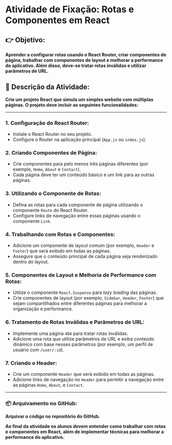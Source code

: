 # **Atividade de Fixação: Rotas e Componentes em React**

## **👉 Objetivo:**  
**Aprender a configurar rotas usando o React Router, criar componentes de página, trabalhar com componentes de layout e melhorar a performance do aplicativo. Além disso, deve-se tratar rotas inválidas e utilizar parâmetros de URL.**

## **📝 Descrição da Atividade:**  
**Crie um projeto React que simula um simples website com múltiplas páginas. O projeto deve incluir as seguintes funcionalidades:**

---

### **1. Configuração do React Router:**
- Instale o React Router no seu projeto.  
- Configure o Router na aplicação principal (`App.js` ou `index.js`).

### **2. Criando Componentes de Página:**
- Crie componentes para pelo menos três páginas diferentes (por exemplo, `Home`, `About` e `Contact`).  
- Cada página deve ter um conteúdo básico e um link para as outras páginas.

### **3. Utilizando o Componente de Rotas:**
- Defina as rotas para cada componente de página utilizando o componente `Route` do React Router.  
- Configure links de navegação entre essas páginas usando o componente `Link`.

### **4. Trabalhando com Rotas e Componentes:**
- Adicione um componente de layout comum (por exemplo, `Header` e `Footer`) que será exibido em todas as páginas.  
- Assegure que o conteúdo principal de cada página seja renderizado dentro do layout.

### **5. Componentes de Layout e Melhoria de Performance com Rotas:**
- Utilize o componente `React.Suspense` para *lazy loading* das páginas.  
- Crie componentes de layout (por exemplo, `Sidebar`, `Header`, `Footer`) que sejam compartilhados entre diferentes páginas para melhorar a organização e performance.

### **6. Tratamento de Rotas Inválidas e Parâmetros de URL:**
- Implemente uma página `404` para tratar rotas inválidas.  
- Adicione uma rota que utilize parâmetros de URL e exiba conteúdo dinâmico com base nesses parâmetros (por exemplo, um perfil de usuário com `/user/:id`).

### **7. Criando o Header:**
- Crie um componente `Header` que será exibido em todas as páginas.  
- Adicione links de navegação no `Header` para permitir a navegação entre as páginas `Home`, `About`, e `Contact`.

---

### **📦 Arquivamento no GitHub:**  
**Arquivar o código no repositório do GitHub.**  

**Ao final da atividade os alunos devem entender como trabalhar com rotas e componentes em React, além de implementar técnicas para melhorar a performance do aplicativo.**
